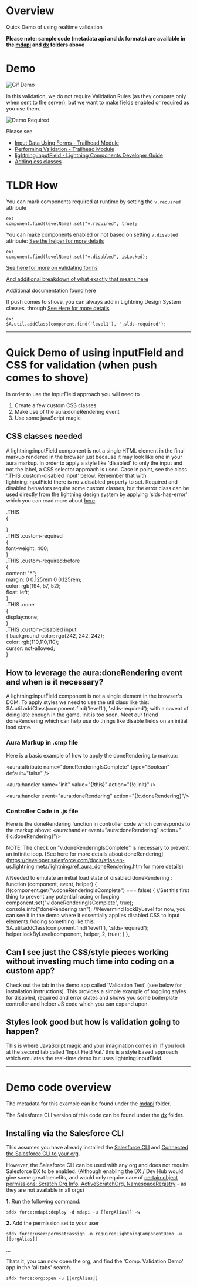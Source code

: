# Overview

Quick Demo of using realtime validation

**Please note: sample code (metadata api and dx formats) are available in the [mdapi](./mdapi) and [dx](./dx) folders above**

# Demo

![Gif Demo](doc/images/demo.gif)

In this validation, we do not require Validation Rules (as they compare only when sent to the server), but we want to make fields enabled or required as you use them.

![Demo Required](doc/images/demoRequired.gif)

Please see

* [Input Data Using Forms - Trailhead Module](https://trailhead.salesforce.com/modules/lex_dev_lc_basics/units/lex_dev_lc_basics_forms)
* [Performing Validation - Trailhead Module](https://trailhead.salesforce.com/modules/lex_dev_lc_basics/units/lex_dev_lc_basics_forms#Tdxn4tBKheading7)
* [lightning:inputField - Lightning Components Developer Guide](https://developer.salesforce.com/docs/atlas.en-us.lightning.meta/lightning/aura_compref_lightning_inputField.htm?search_text=lightning:inputField)
* [Adding css classes](https://developer.salesforce.com/docs/atlas.en-us.lightning.meta/lightning/js_cb_styles.htm)

# TLDR How

You can mark components required at runtime by setting the `v.required` attribute

	ex:
	component.find(levelName).set("v.required", true);

You can make components enabled or not based on setting `v.disabled` attribute:
[See the helper for more details](dx/force-app/main/default/aura/ltng_RealtimeValidation/ltng_RealtimeValidationHelper.js)

	ex:
	component.find(levelName).set("v.disabled", isLocked);

[See here for more on validating forms](https://trailhead.salesforce.com/modules/lex_dev_lc_basics/units/lex_dev_lc_basics_forms#Tdxn4tBKheading7)

[And additional breakdown of what exactly that means here](https://salesforce.stackexchange.com/questions/184525/help-me-to-undestand-this-lightning-helper-methods-reduce-showhelpmessageifin#answer-184535)

Additional documentation [found here](https://developer.salesforce.com/docs/atlas.en-us.lightning.meta/lightning/js_validate_fields.htm)

If push comes to shove, you can always add in Lightning Design System classes, through  [See Here for more details](https://developer.salesforce.com/docs/atlas.en-us.lightning.meta/lightning/js_cb_styles.htm)

	ex:
	$A.util.addClass(component.find('level1'), '.slds-required');

---

# Quick Demo of using inputField and CSS for validation (when push comes to shove)

In order to use the inputField approach you will need to
1. Create a few custom CSS classes
2. Make use of the aura:doneRendering event
3. Use some javaScript magic

## CSS classes needed

A lightning:inputField component is not a single HTML element in the final markup rendered in the browser just because it may look like one in your aura markup. In order to apply a style like 'disabled' to only the input and not the label, a CSS selector approach is used. Case in point, see the class '.THIS .custom-disabled input' below. Remember that with lightning:inputField there is no v.disabled property to set. Required and disabled behaviors require some custom classes, but the error class can be used directly from the lightning design system by applying 'slds-has-error' which you can read more about [here](https://developer.salesforce.com/docs/atlas.en-us.lightning.meta/lightning/js_cb_styles.htm).

.THIS  
{  
 
}  
.THIS .custom-required  
{  
    font-weight: 400;  
}  
.THIS .custom-required:before  
{  
    content: "*";  
    margin: 0 0.125rem 0 0.125rem;  
    color: rgb(194, 57, 52);  
    float: left;  
}  
.THIS .none  
{  
    display:none;  
}  
.THIS .custom-disabled input  
{ 
    background-color: rgb(242, 242, 242);  
    color: rgb(110,110,110);  
    cursor: not-allowed;  
}  

## How to leverage the aura:doneRendering event and when is it necessary?

A lightning:inputField component is not a single element in the browser's DOM. To apply styles we need to use the util class like this: $A.util.addClass(component.find('level1'), '.slds-required'); with a caveat of doing late enough in the game. init is too soon. Meet our friend doneRendering which can help use do things like disable fields on an initial load state.

### Aura Markup in .cmp file

Here is a basic example of how to apply the doneRendering to markup:

<aura:attribute name="doneRenderingIsComplete" type="Boolean" default="false" />
<!-- handlers -->
<aura:handler name="init" value="{!this}" action="{!c.init}" />
<!-- The aura:doneRendering event is needed to set the state of individual DOM elements on the
    initial load when they are not available in the init phase -->
<aura:handler event="aura:doneRendering" action="{!c.doneRendering}"/>

### Controller Code in .js file

Here is the doneRendering function in controller code which corresponds to the markup above:
<aura:handler event="aura:doneRendering" action="{!c.doneRendering}"/>

NOTE: The check on "v.doneRenderingIsComplete" is necessary to prevent an infinite loop. [See here for more details about doneRendering] (https://developer.salesforce.com/docs/atlas.en-us.lightning.meta/lightning/ref_aura_doneRendering.htm for more details)

//Needed to emulate an initial load state of disabled
doneRendering : function (component, event, helper)
{
	if(component.get("v.doneRenderingIsComplete") === false)
	{
		//Set this first thing to prevent any potential racing or looping
		component.set("v.doneRenderingIsComplete", true);
		console.info("doneRendering ran");
		//Nevermind lockByLevel for now, you can see it in the demo where it essentially applies disabled CSS to input elements
		//doing something like this: $A.util.addClass(component.find('level1'), '.slds-required');
		helper.lockByLevel(component, helper, 2, true);
	}
},

## Can I see just the CSS/style pieces working without investing much time into coding on a custom app?

Check out the tab in the demo app called 'Validation Test' (see below for installation instructions). This provides a simple example of toggling styles for disabled, required and error states and shows you some boilerplate controller and helper JS code which you can expand upon.

## Styles look good but how is validation going to happen?

This is where JavaScript magic and your imagination comes in. If you look at the second tab called 'Input Field Val.' this is a style based approach which emulates the real-time demo but uses lightning:inputField.

---

# Demo code overview

The metadata for this example can be found under the [mdapi](./mdapi) folder.

The Salesforce CLI version of this code can be found under the [dx](./dx) folder.

## Installing via the Salesforce CLI

This assumes you have already installed the [Salesforce CLI]() and [Connected the Salesforce CLI to your org](https://developer.salesforce.com/docs/atlas.en-us.sfdx_dev.meta/sfdx_dev/sfdx_dev_auth_web_flow.htm).

However, the Salesforce CLI can be used with any org and does not require Salesforce DX to be enabled. (Although enabling the DX / Dev Hub would give some great benefits, and would only require care of [certain object permissions: Scratch Org Info, ActiveScratchOrg, NamespaceRegistry](https://developer.salesforce.com/docs/atlas.en-us.sfdx_setup.meta/sfdx_setup/sfdx_setup_add_users.htm) - as they are not available in all orgs)

**1.** Run the following command:

	sfdx force:mdapi:deploy -d mdapi -u [[orgAlias]] -w

**2.** Add the permission set to your user

	sfdx force:user:permset:assign -n requiredLightningComponentDemo -u [[orgAlias]]
	
...

Thats it, you can now open the org, and find the 'Comp. Validation Demo' app in the 'all tabs' search.

	sfdx force:org:open -u [[orgAlias]]


